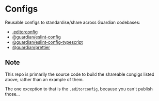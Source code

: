 # Configs

Reusable configs to standardise/share across Guardian codebases:

-   [.editorconfig](.editorconfig)
-   [@guardian/eslint-config](https://www.npmjs.com/package/@guardian/eslint-config)
-   [@guardian/eslint-config-typescript](https://www.npmjs.com/package/@guardian/eslint-config-typescript)
-   [@guardian/prettier](https://www.npmjs.com/package/@guardian/prettier)

## Note

This repo is primarily the source code to build the shareable congigs listed above, rather than an example of them.

The one exception to that is the `.editorconfig`, because you can't publish those...
